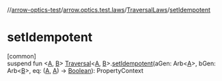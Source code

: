 //[arrow-optics-test](../../../index.md)/[arrow.optics.test.laws](../index.md)/[TraversalLaws](index.md)/[setIdempotent](set-idempotent.md)

# setIdempotent

[common]\
suspend fun &lt;[A](set-idempotent.md), [B](set-idempotent.md)&gt; [Traversal](../../../../arrow-annotations/arrow.optics/-traversal/index.md)&lt;[A](set-idempotent.md), [B](set-idempotent.md)&gt;.[setIdempotent](set-idempotent.md)(aGen: Arb&lt;[A](set-idempotent.md)&gt;, bGen: Arb&lt;[B](set-idempotent.md)&gt;, eq: ([A](set-idempotent.md), [A](set-idempotent.md)) -&gt; [Boolean](https://kotlinlang.org/api/latest/jvm/stdlib/kotlin/-boolean/index.html)): PropertyContext
